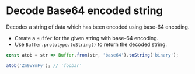# Decode Base64 encoded string

Decodes a string of data which has been encoded using base-64 encoding.

* Create a `Buffer` for the given string with base-64 encoding.
* Use `Buffer.prototype.toString()` to return the decoded string.

```js
const atob = str => Buffer.from(str, 'base64').toString('binary');
```

```js
atob('Zm9vYmFy'); // 'foobar'
```

